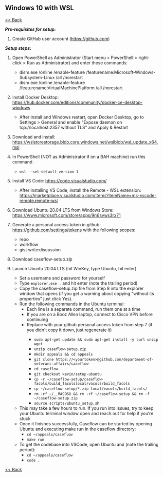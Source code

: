 ## Windows 10 with WSL ######################################################

[<< Back](README)

***Pre-requisites for setup:***

1. Create GitHub user account (https://github.com)

***Setup steps:***

1. Open PowerShell as Administrator (Start menu > PowerShell > right-click > Run as Administrator) and enter these commands:
    * dism.exe /online /enable-feature /featurename:Microsoft-Windows-Subsystem-Linux /all /norestart
    * dism.exe /online /enable-feature /featurename:VirtualMachinePlatform /all /norestart
2. Install Docker Desktop: https://hub.docker.com/editions/community/docker-ce-desktop-windows
    * After install and Windows restart, open Docker Desktop, go to Settings > General and enable "Expose daemon on tcp://localhost:2357 without TLS" and Apply & Restart

3. Download and install: https://wslstorestorage.blob.core.windows.net/wslblob/wsl_update_x64.msi

4. In PowerShell (NOT as Administrator if on a BAH machine) run this command:
    * `wsl --set-default-version 1`

5. Install VS Code: https://code.visualstudio.com/
    * After installing VS Code, install the Remote - WSL extension:
    https://marketplace.visualstudio.com/items?itemName=ms-vscode-remote.remote-wsl

6. Download Ubuntu 20.04 LTS from Windows Store: https://www.microsoft.com/store/apps/9n6svws3rx71

7. Generate a personal access token in github: https://github.com/settings/tokens with the following scopes:
    * repo
    * workflow
    * gist write:discussion

8. Download caseflow-setup.zip

9. Launch Ubuntu 20.04 LTS (hit WinKey, type Ubuntu, hit enter)
    * Set a username and password for yourself
    * Type `explorer.exe .` and hit enter (note the trailing period)
    * Copy the caseflow-setup.zip file from Step 8 into the explorer window that opens (if you get a warning about copying "without its properties" just click Yes).
    * Run the following commands in the Ubuntu terminal:
        * Each line is a separate command, run them one at a time
        * If you are on a Booz Allen laptop, connect to Cisco VPN before continuing
        * Replace <yourtoken> with your github personal access token from step 7 (if you didn't copy it down, just regenerate it)
            * `sudo apt-get update && sudo apt-get install -y curl unzip wget`
            * `unzip caseflow-setup.zip`
            * `mkdir appeals && cd appeals`
            * `git clone https://<yourtoken>@github.com/department-of-veterans-affairs/caseflow`
            * `cd caseflow`
            * `git checkout kevin/setup-ubuntu`
            * `cp -r ~/caseflow-setup/caseflow-facols/build_facolslocal/vacols/build_facols `
            * `cp ~/caseflow-setup/*.zip local/vacols/build_facols/`
            * `rm -rf ~/__MACOSX && rm -rf ~/caseflow-setup && rm -f ~/caseflow-setup.zip`
            * `source scripts/ubuntu_setup.sh`
    * This may take a few hours to run. If you run into issues, try to keep your Ubuntu terminal window open and reach out for help if you're stuck
    * Once it finishes successfully, Caseflow can be started by opening Ubuntu and executing make run in the caseflow directory:
        * `cd ~/appeals/caseflow`
        * `make run`
    * To get the codebase into VSCode, open Ubuntu and (note the trailing period):
        * `cd ~/appeals/caseflow`
        * `code .`

[<< Back](README)
